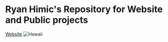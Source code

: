 # Ryan Himic's Repository for Website and Public projects
[Website](https://rjh22.github.io/RH_Website)
![Hawaii](https://rjh22.github.io/RH_Website/images/Hawaii-city.jpeg)
